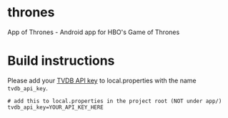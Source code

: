 # thrones
App of Thrones - Android app for HBO's Game of Thrones

# Build instructions

Please add your [TVDB API key](http://thetvdb.com/?tab=apiregister) to local.properties with the name `tvdb_api_key`.

```
# add this to local.properties in the project root (NOT under app/)
tvdb_api_key=YOUR_API_KEY_HERE
```
